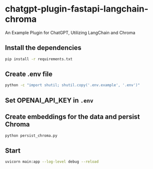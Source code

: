 # chatgpt-plugin-fastapi-langchain-chroma

An Example Plugin for ChatGPT, Utilizing LangChain and Chroma

## Install the dependencies
```bash
pip install -r requirements.txt
```

## Create .env file
```bash
python -c "import shutil; shutil.copy('.env.example', '.env')"
```
## Set OPENAI_API_KEY in `.env`

## Create embeddings for the data and persist Chroma
```bash
python persist_chroma.py
```
## Start
```bash
uvicorn main:app --log-level debug --reload
```
